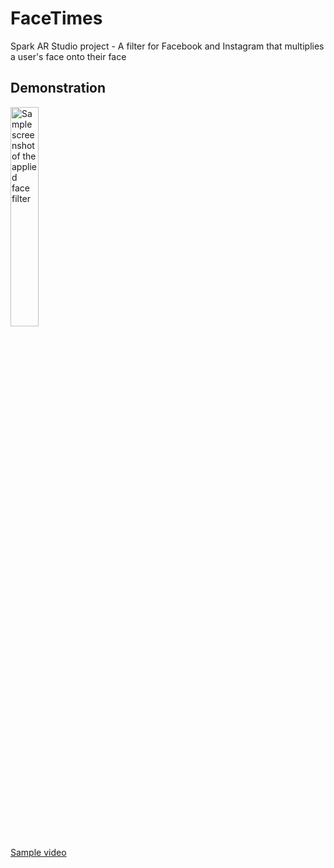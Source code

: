 # FaceTimes
Spark AR Studio project - A filter for Facebook and Instagram that multiplies a user's face onto their face

## Demonstration
<img src="https://github.com/easytargetmixel/face-times/blob/master/DemoMedia/FaceTimesPreview-01.png" alt="Sample screenshot of the applied face filter" width="30%" />

[Sample video](https://github.com/easytargetmixel/face-times/blob/master/DemoMedia/FaceTimesPreview-01.mov)
